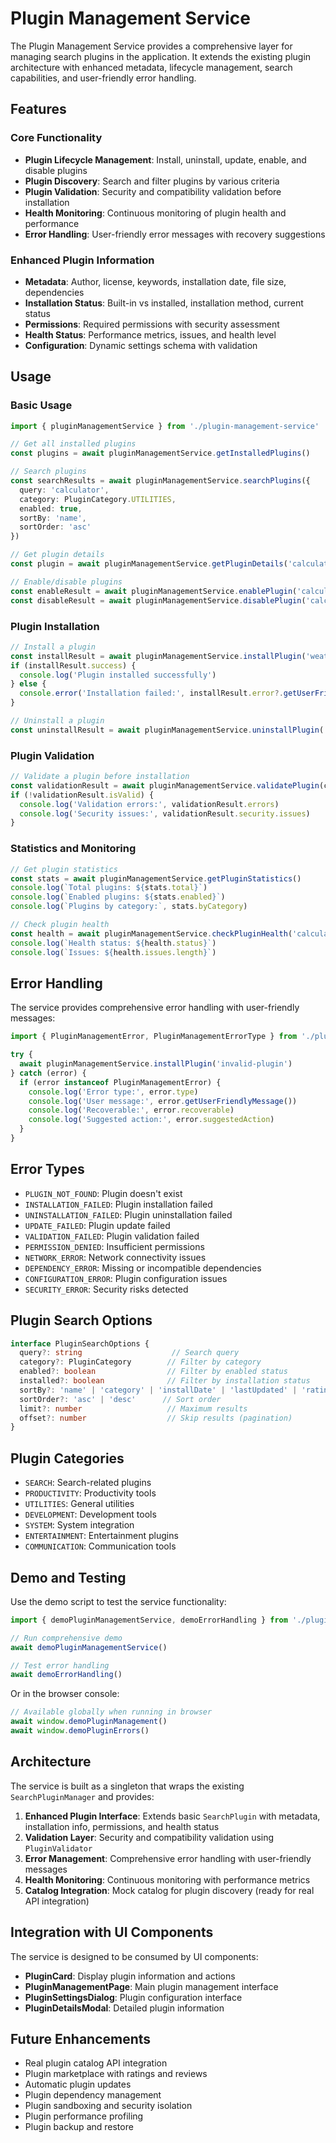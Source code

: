 # Plugin Management Service

The Plugin Management Service provides a comprehensive layer for managing search plugins in the application. It extends the existing plugin architecture with enhanced metadata, lifecycle management, search capabilities, and user-friendly error handling.

## Features

### Core Functionality
- **Plugin Lifecycle Management**: Install, uninstall, update, enable, and disable plugins
- **Plugin Discovery**: Search and filter plugins by various criteria
- **Plugin Validation**: Security and compatibility validation before installation
- **Health Monitoring**: Continuous monitoring of plugin health and performance
- **Error Handling**: User-friendly error messages with recovery suggestions

### Enhanced Plugin Information
- **Metadata**: Author, license, keywords, installation date, file size, dependencies
- **Installation Status**: Built-in vs installed, installation method, current status
- **Permissions**: Required permissions with security assessment
- **Health Status**: Performance metrics, issues, and health level
- **Configuration**: Dynamic settings schema with validation

## Usage

### Basic Usage

```typescript
import { pluginManagementService } from './plugin-management-service'

// Get all installed plugins
const plugins = await pluginManagementService.getInstalledPlugins()

// Search plugins
const searchResults = await pluginManagementService.searchPlugins({
  query: 'calculator',
  category: PluginCategory.UTILITIES,
  enabled: true,
  sortBy: 'name',
  sortOrder: 'asc'
})

// Get plugin details
const plugin = await pluginManagementService.getPluginDetails('calculator-plugin')

// Enable/disable plugins
const enableResult = await pluginManagementService.enablePlugin('calculator-plugin')
const disableResult = await pluginManagementService.disablePlugin('calculator-plugin')
```

### Plugin Installation

```typescript
// Install a plugin
const installResult = await pluginManagementService.installPlugin('weather-plugin')
if (installResult.success) {
  console.log('Plugin installed successfully')
} else {
  console.error('Installation failed:', installResult.error?.getUserFriendlyMessage())
}

// Uninstall a plugin
const uninstallResult = await pluginManagementService.uninstallPlugin('weather-plugin')
```

### Plugin Validation

```typescript
// Validate a plugin before installation
const validationResult = await pluginManagementService.validatePlugin(catalogItem)
if (!validationResult.isValid) {
  console.log('Validation errors:', validationResult.errors)
  console.log('Security issues:', validationResult.security.issues)
}
```

### Statistics and Monitoring

```typescript
// Get plugin statistics
const stats = await pluginManagementService.getPluginStatistics()
console.log(`Total plugins: ${stats.total}`)
console.log(`Enabled plugins: ${stats.enabled}`)
console.log(`Plugins by category:`, stats.byCategory)

// Check plugin health
const health = await pluginManagementService.checkPluginHealth('calculator-plugin')
console.log(`Health status: ${health.status}`)
console.log(`Issues: ${health.issues.length}`)
```

## Error Handling

The service provides comprehensive error handling with user-friendly messages:

```typescript
import { PluginManagementError, PluginManagementErrorType } from './plugin-management-service'

try {
  await pluginManagementService.installPlugin('invalid-plugin')
} catch (error) {
  if (error instanceof PluginManagementError) {
    console.log('Error type:', error.type)
    console.log('User message:', error.getUserFriendlyMessage())
    console.log('Recoverable:', error.recoverable)
    console.log('Suggested action:', error.suggestedAction)
  }
}
```

## Error Types

- `PLUGIN_NOT_FOUND`: Plugin doesn't exist
- `INSTALLATION_FAILED`: Plugin installation failed
- `UNINSTALLATION_FAILED`: Plugin uninstallation failed
- `UPDATE_FAILED`: Plugin update failed
- `VALIDATION_FAILED`: Plugin validation failed
- `PERMISSION_DENIED`: Insufficient permissions
- `NETWORK_ERROR`: Network connectivity issues
- `DEPENDENCY_ERROR`: Missing or incompatible dependencies
- `CONFIGURATION_ERROR`: Plugin configuration issues
- `SECURITY_ERROR`: Security risks detected

## Plugin Search Options

```typescript
interface PluginSearchOptions {
  query?: string                    // Search query
  category?: PluginCategory        // Filter by category
  enabled?: boolean                // Filter by enabled status
  installed?: boolean              // Filter by installation status
  sortBy?: 'name' | 'category' | 'installDate' | 'lastUpdated' | 'rating' | 'downloadCount'
  sortOrder?: 'asc' | 'desc'      // Sort order
  limit?: number                   // Maximum results
  offset?: number                  // Skip results (pagination)
}
```

## Plugin Categories

- `SEARCH`: Search-related plugins
- `PRODUCTIVITY`: Productivity tools
- `UTILITIES`: General utilities
- `DEVELOPMENT`: Development tools
- `SYSTEM`: System integration
- `ENTERTAINMENT`: Entertainment plugins
- `COMMUNICATION`: Communication tools

## Demo and Testing

Use the demo script to test the service functionality:

```typescript
import { demoPluginManagementService, demoErrorHandling } from './plugin-management-demo'

// Run comprehensive demo
await demoPluginManagementService()

// Test error handling
await demoErrorHandling()
```

Or in the browser console:
```javascript
// Available globally when running in browser
await window.demoPluginManagement()
await window.demoPluginErrors()
```

## Architecture

The service is built as a singleton that wraps the existing `SearchPluginManager` and provides:

1. **Enhanced Plugin Interface**: Extends basic `SearchPlugin` with metadata, installation info, permissions, and health status
2. **Validation Layer**: Security and compatibility validation using `PluginValidator`
3. **Error Management**: Comprehensive error handling with user-friendly messages
4. **Health Monitoring**: Continuous monitoring with performance metrics
5. **Catalog Integration**: Mock catalog for plugin discovery (ready for real API integration)

## Integration with UI Components

The service is designed to be consumed by UI components:

- **PluginCard**: Display plugin information and actions
- **PluginManagementPage**: Main plugin management interface
- **PluginSettingsDialog**: Plugin configuration interface
- **PluginDetailsModal**: Detailed plugin information

## Future Enhancements

- Real plugin catalog API integration
- Plugin marketplace with ratings and reviews
- Automatic plugin updates
- Plugin dependency management
- Plugin sandboxing and security isolation
- Plugin performance profiling
- Plugin backup and restore